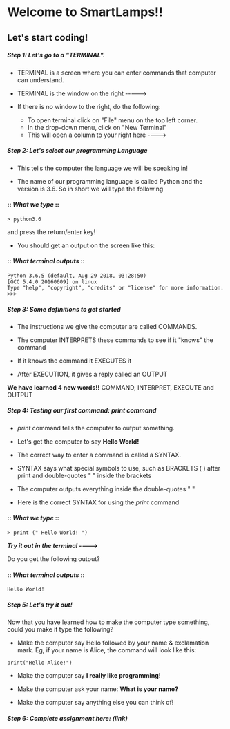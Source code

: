 # Welcome to SmartLamps!!

## Let's start coding!

##### Step 1: Let's go to a "TERMINAL". 

* TERMINAL is a screen where you can enter commands that computer can understand.
* TERMINAL is the window on the right ----->
        
* If there is no window to the right, do the following:
    - To open terminal click on "File" menu on the top left corner. 
    - In the drop-down menu, click on "New Terminal"
    - This will open a column to your right here ---->

    
##### Step 2: Let's select our programming Language

* This tells the computer the language we will be speaking in!
        
* The name of our programming language is called Python and the version is 3.6. So in short we will type the following 

#### :: _What we type_ ::
```
> python3.6
```
and press the return/enter key!
        
* You should get an output on the screen like this:

#### :: _What terminal outputs_ ::
```
Python 3.6.5 (default, Aug 29 2018, 03:28:50)
[GCC 5.4.0 20160609] on linux
Type "help", "copyright", "credits" or "license" for more information.
>>>
```


##### Step 3: Some definitions to get started

* The instructions we give the computer are called COMMANDS. 

* The computer INTERPRETS these commands to see if it "knows" the command

* If it knows the command it EXECUTES it 
        
* After EXECUTION, it gives a reply called an OUTPUT
        
**We have learned 4 new words!!**
COMMAND, INTERPRET, EXECUTE and OUTPUT
          
##### Step 4: Testing our first command: *print* command        

* *print* command tells the computer to output something.

* Let's get the computer to say **Hello World!**

* The correct way to enter a command is called a SYNTAX.

* SYNTAX says what special symbols to use, such as BRACKETS ( ) after print and double-quotes " " inside the brackets

* The computer outputs everything inside the double-quotes " "

* Here is the correct SYNTAX for using the *print* command


#### :: _What we type_ ::
```
> print (" Hello World! ")
```

***Try it out in the terminal ---->***

Do you get the following output?

#### :: _What terminal outputs_ ::

```
Hello World!
```

##### Step 5: Let's try it out!

Now that you have learned how to make the computer type something, could you make it type the following?
        
* Make the computer say Hello followed by your name & exclamation mark. Eg, if your name is Alice, the command will look like this:
```   
print("Hello Alice!")
```
* Make the computer say **I really like programming!**
        
* Make the computer ask your name: **What is your name?**

* Make the computer say anything else you can think of!
        
##### Step 6: Complete assignment here: (link)
        
        
        
        
        

